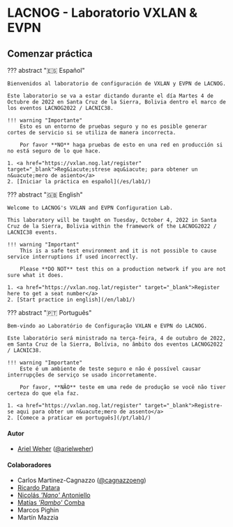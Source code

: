 # LACNOG - Laboratorio VXLAN & EVPN

## Comenzar práctica

??? abstract "🇪🇸 Español"

    Bienvenidos al laboratorio de configuración de VXLAN y EVPN de LACNOG.

    Este laboratorio se va a estar dictando durante el día Martes 4 de Octubre de 2022 en Santa Cruz de la Sierra, Bolivia dentro el marco de los eventos LACNOG2022 / LACNIC38.

    !!! warning "Importante"
        Esto es un entorno de pruebas seguro y no es posible generar cortes de servicio si se utiliza de manera incorrecta.

        Por favor **NO** haga pruebas de esto en una red en producción si no está seguro de lo que hace.

    1. <a href="https://vxlan.nog.lat/register" target="_blank">Reg&iacute;strese aqu&iacute; para obtener un n&uacute;mero de asiento</a>
    2. [Iniciar la práctica en español](/es/lab1/)

??? abstract "🇬🇧 English"

    Welcome to LACNOG's VXLAN and EVPN Configuration Lab.

    This laboratory will be taught on Tuesday, October 4, 2022 in Santa Cruz de la Sierra, Bolivia within the framework of the LACNOG2022 / LACNIC38 events.

    !!! warning "Important"
        This is a safe test environment and it is not possible to cause service interruptions if used incorrectly.

        Please **DO NOT** test this on a production network if you are not sure what it does.

    1. <a href="https://vxlan.nog.lat/register" target="_blank">Register here to get a seat number</a>
    2. [Start practice in english](/en/lab1/)

??? abstract "🇵🇹 Português"

    Bem-vindo ao Laboratório de Configuração VXLAN e EVPN do LACNOG.

    Este laboratório será ministrado na terça-feira, 4 de outubro de 2022, em Santa Cruz de la Sierra, Bolívia, no âmbito dos eventos LACNOG2022 / LACNIC38.

    !!! warning "Importante"
        Este é um ambiente de teste seguro e não é possível causar interrupções de serviço se usado incorretamente.

        Por favor, **NÃO** teste em uma rede de produção se você não tiver certeza do que ela faz.

    1. <a href="https://vxlan.nog.lat/register" target="_blank">Registre-se aqui para obter um n&uacute;mero de assento</a>
    2. [Comece a praticar em português](/pt/lab1/)

#### Autor

* [Ariel Weher](https://weher.net) ([@arielweher](https://twitter.com/arielweher))

#### Colaboradores

* Carlos Martinez-Cagnazzo ([@cagnazzoeng](https://twitter.com/cagnazzoeng))
* [Ricardo Patara](https://icannwiki.org/Ricardo_Patara)
* [Nicolás *'Nano'* Antoniello](https://github.com/as65007)
* [Matías *'Rambo'* Comba](https://github.com/maticomba)
* Marcos Pighin
* Martín Mazzia

